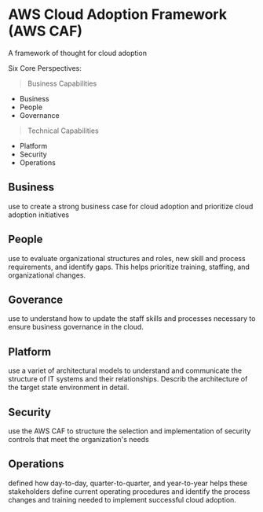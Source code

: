 # AWS Cloud Adoption Framework (AWS CAF)
A framework of thought for cloud adoption


Six Core Perspectives:
> Business Capabilities
- Business
- People
- Governance

> Technical Capabilities
- Platform
- Security
- Operations




## Business
use to create a strong business case for cloud adoption and prioritize cloud adoption initiatives

## People
use to evaluate organizational structures and roles, new skill and process requirements, and identify gaps. This helps prioritize training, staffing, and organizational changes.

## Goverance
use to understand how to update the staff skills and processes necessary to ensure business governance in the cloud.

## Platform
use a variet of architectural models to understand and communicate the structure of IT systems and their relationships. Describ the architecture of the target state environment in detail.

## Security
use the AWS CAF to structure the selection and implementation of security controls that meet the organization's needs

## Operations
defined how day-to-day, quarter-to-quarter, and year-to-year 
helps these stakeholders define current operating procedures and identify the process changes and training needed to implement successful cloud adoption.


